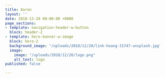 ```yaml
---
title: Aaron
layout: ''
date: 2018-12-20 00:00:00 +0000
page_sections:
- template: navigation-header-w-button
  block: header-2
- template: hero-banner-w-image
  block: hero-2
  background_image: "/uploads/2018/12/20/link-hoang-31747-unsplash.jpg"
  image:
    image: "/uploads/2018/12/20/logo.png"
    alt_text: logo
published: false

---
```


